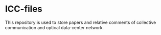 # ICC-files
This repository is used to store papers and relative comments of collective communication and  optical data-center network.
